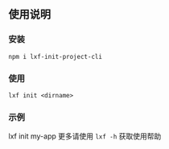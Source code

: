 ## 使用说明

### 安装

```shell
npm i lxf-init-project-cli
```

### 使用

```
lxf init <dirname>
```

### 示例

lxf init my-app
更多请使用 `lxf -h` 获取使用帮助
